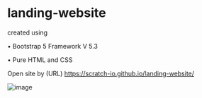 # landing-website

created using 

• Bootstrap 5 Framework V 5.3

• Pure HTML and CSS 

Open site by (URL)
https://scratch-io.github.io/landing-website/

![image](https://github.com/Scratch-io/landing-website/assets/114133634/ad792dec-a59a-45dc-84e5-c683500e68a5)

